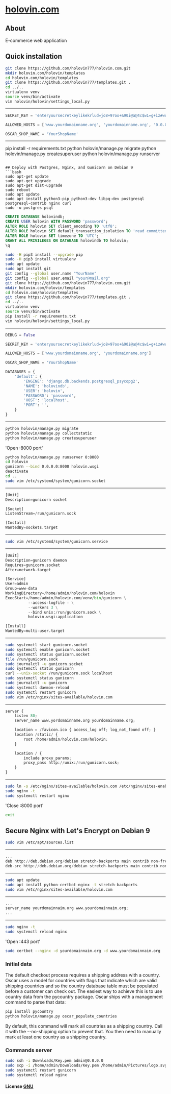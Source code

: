 # [holovin.com](https://www.holovin.com)

## About
E-commerce web application

## Quick installation
```bash
git clone https://github.com/holovin777/holovin.com.git
mkdir holovin.com/holovin/templates
cd holovin.com/holovin/templates
git clone https://github.com/holovin777/templates.git .
cd ../..
virtualenv venv
source venv/bin/activate
vim holovin/holovin/settings_local.py
```
---
```python
SECRET_KEY = 'enteryoursecretkeylikekrlud=jo8+97oo+&90i@a@4c$w1=g+iz#wup!m$_voqrepf2%s'

ALLOWED_HOSTS = ['www.yourdomainname.org', 'yourdomainname.org', '0.0.0.0']

OSCAR_SHOP_NAME = 'YourShopName'
```
---
pip install -r requirements.txt
python holovin/manage.py migrate
python holovin/manage.py createsuperuser
python holovin/manage.py runserver
```

## Deploy with Postgres, Nginx, and Gunicorn on Debian 9
```bash
sudo apt-get update
sudo apt-get upgrade
sudo apt-get dist-upgrade
sudo reboot
sudo apt update
sudo apt install python3-pip python3-dev libpq-dev postgresql postgresql-contrib nginx curl
sudo -u postgres psql
```
```sql
CREATE DATABASE holovindb;
CREATE USER holovin WITH PASSWORD 'password';
ALTER ROLE holovin SET client_encoding TO 'utf8';
ALTER ROLE holovin SET default_transaction_isolation TO 'read committed';
ALTER ROLE holovin SET timezone TO 'UTC';
GRANT ALL PRIVILEGES ON DATABASE holovindb TO holovin;
\q
```
```bash
sudo -H pip3 install --upgrade pip
sudo -H pip3 install virtualenv
sudo apt update
sudo apt install git
git config --global user.name "YourName"
git config --global user.email "your@mail.org"
git clone https://github.com/holovin777/holovin.com.git
mkdir holovin.com/holovin/templates
cd holovin.com/holovin/templates
git clone https://github.com/holovin777/templates.git .
cd ../..
virtualenv venv
source venv/bin/activate
pip install -r requirements.txt
vim holovin/holovin/settings_local.py
```
---
```python
DEBUG = False

SECRET_KEY = 'enteryoursecretkeylikekrlud=jo8+97oo+&90i@a@4c$w1=g+iz#wup!m$_voqrepf2%s'

ALLOWED_HOSTS = ['www.yourdomainname.org', 'yourdomainname.org']

OSCAR_SHOP_NAME = 'YourShopName'

DATABASES = {
    'default': {
        'ENGINE': 'django.db.backends.postgresql_psycopg2',
        'NAME': 'holovindb',
        'USER': 'holovin',
        'PASSWORD': 'password',
        'HOST': 'localhost',
        'PORT': '',
    }
}
```
---
```bash
python holovin/manage.py migrate
python holovin/manage.py collectstatic
python holovin/manage.py createsuperuser
```
'Open :8000 port'
```bash
python holovin/manage.py runserver 0:8000
cd holovin
gunicorn --bind 0.0.0.0:8000 holovin.wsgi
deactivate
cd ..
sudo vim /etc/systemd/system/gunicorn.socket
```
---
```python
[Unit]
Description=gunicorn socket

[Socket]
ListenStream=/run/gunicorn.sock

[Install]
WantedBy=sockets.target
```
---
```bash
sudo vim /etc/systemd/system/gunicorn.service
```
---
```python
[Unit]
Description=gunicorn daemon
Requires=gunicorn.socket
After=network.target

[Service]
User=admin
Group=www-data
WorkingDirectory=/home/admin/holovin.com/holovin
ExecStart=/home/admin/holovin.com/venv/bin/gunicorn \
          --access-logfile - \
          --workers 3 \
          --bind unix:/run/gunicorn.sock \
          holovin.wsgi:application

[Install]
WantedBy=multi-user.target
```
---
```bash
sudo systemctl start gunicorn.socket
sudo systemctl enable gunicorn.socket
sudo systemctl status gunicorn.socket
file /run/gunicorn.sock
sudo journalctl -u gunicorn.socket
sudo systemctl status gunicorn
curl --unix-socket /run/gunicorn.sock localhost
sudo systemctl status gunicorn
sudo journalctl -u gunicorn
sudo systemctl daemon-reload
sudo systemctl restart gunicorn
sudo vim /etc/nginx/sites-available/holovin.com
```
---
```python
server {
    listen 80;
    server_name www.yordomainname.org yourdomainname.org;

    location = /favicon.ico { access_log off; log_not_found off; }
    location /static/ {
        root /home/admin/holovin.com/holovin;
    }

    location / {
        include proxy_params;
        proxy_pass http://unix:/run/gunicorn.sock;
    }
}
```
---
```bash
sudo ln -s /etc/nginx/sites-available/holovin.com /etc/nginx/sites-enabled
sudo nginx -t
sudo systemctl restart nginx
```
'Close :8000 port'
```bash
exit
```

## Secure Nginx with Let's Encrypt on Debian 9

```bash
sudo vim /etc/apt/sources.list
```
---
```python
...
deb http://deb.debian.org/debian stretch-backports main contrib non-free
deb-src http://deb.debian.org/debian stretch-backports main contrib non-free
```
---
```bash
sudo apt update
sudo apt install python-certbot-nginx -t stretch-backports
sudo vim /etc/nginx/sites-available/holovin.com
```
---
```python
...
server_name yourdomainnaim.org www.yourdomainnaim.org;
...
```
---
```bash
sudo nginx -t
sudo systemctl reload nginx
```
'Open :443 port'
```bash
sudo certbot --nginx -d yourdomainnaim.org -d www.yourdomainnaim.org
```

### Initial data

The default checkout process requires a shipping address with a country. Oscar uses a model for countries with flags that indicate which are valid shipping countries and so the country database table must be populated before a customer can check out.
The easiest way to achieve this is to use country data from the pycountry package. Oscar ships with a management command to parse that data:
```bash
pip install pycountry
python holovin/manage.py oscar_populate_countries
```
By default, this command will mark all countries as a shipping country. Call it with the --no-shipping option to prevent that. You then need to manually mark at least one country as a shipping country.

### Commands server

```bash
sudo ssh -i Downloads/Key.pem admin@0.0.0.0
sudo scp -i /home/admin/Downloads/Key.pem /home/admin/Pictures/logo.svg admin@0.0.0.0:/home/admin/holovin.com/holovin/static_in_dev/logo.svg
sudo systemctl restart gunicorn
sudo systemctl reload nginx
```

#### License [GNU](https://choosealicense.com/licenses/gpl-3.0/)

